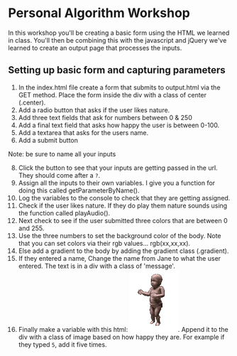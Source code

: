 # Personal Algorithm Workshop 
In this workshop you'll be creating a basic form using the HTML we learned in class. You'll then be combining this with the javascript and jQuery we've learned to create an output page that processes the inputs.


## Setting up basic form and capturing parameters 

  1.  In the index.html file create a form that submits to output.html via
      the GET method. Place the form inside the div with a class of center (.center).
  2.  Add a radio button that asks if the user likes nature.
  3.  Add three text fields that ask for numbers between 0 & 250
  4.  Add a final text field that asks how happy the user is between 0-100.
  6.  Add a textarea that asks for the users name.
  7.  Add a submit button

  Note: be sure to name all your inputs

  8.  Click the button to see that your inputs are getting passed in the url.
      They should come after a `?`.
  9.  Assign all the inputs to their own variables. I give you a function for
      doing this called getParameterByName().
  10. Log the variables to the console to check that they are getting assigned.
  11. Check if the user likes nature. If they do play them nature sounds using the
      function called playAudio().
  12. Next check to see if the user submitted three colors that are between 0 and 255.
  13. Use the three numbers to set the background color of the body. Note that you
      can set colors via their rgb values... rgb(xx,xx,xx).
  14. Else add a gradient to the body by adding the gradient class (.gradient).
  15. If they entered a name, Change the name from Jane to what the user entered. The text is in a div with a class of 'message'.
  16. Finally make a variable with this html: <img src='img/baby.gif'>.
      Append it to the div with a class of image based on how happy they are.
      For example if they typed `5`, add it five times.
